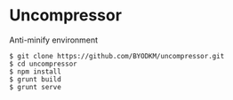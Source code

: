 # Uncompressor

Anti-minify environment

```
$ git clone https://github.com/BYODKM/uncompressor.git
$ cd uncompressor
$ npm install
$ grunt build
$ grunt serve
```
